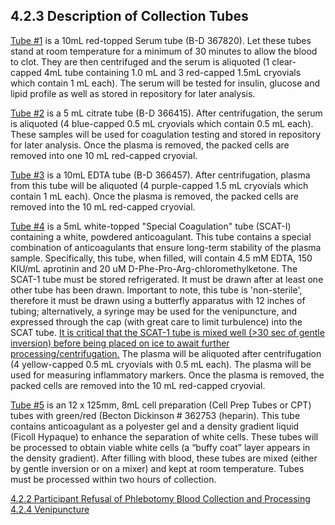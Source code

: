 ## 4.2.3 Description of Collection Tubes

<u>Tube #1</u> is a 10mL red-topped Serum tube (B-D 367820). Let these tubes stand at room temperature for a minimum of 30 minutes to allow the blood to clot. They are then centrifuged and the serum is aliquoted (1 clear-capped 4mL tube containing 1.0 mL and 3 red-capped 1.5mL cryovials which contain 1 mL each). The serum will be tested for insulin, glucose and lipid profile as well as stored in repository for later analysis. 

<u>Tube #2</u> is a 5 mL  citrate  tube (B-D  366415).  After centrifugation, the serum is aliquoted (4 blue-capped 0.5 mL cryovials which contain 0.5 mL each).   These samples will be used for coagulation testing and stored in repository for later analysis.  Once the plasma is removed, the packed cells are removed into one 10 mL red-capped cryovial. 

<u>Tube #3</u> is a 10mL EDTA tube (B-D 366457). After centrifugation, plasma from this tube will be aliquoted (4 purple-capped 1.5 mL cryovials which contain 1 mL each).  Once the plasma is removed, the packed cells are removed into the 10 mL red-capped cryovial. 

<u>Tube #4</u> is a 5mL white-topped "Special Coagulation" tube (SCAT-I) containing a white, powdered anticoagulant.  This tube contains a special combination of anticoagulants that ensure long-term stability of the plasma sample.  Specifically, this tube, when filled, will contain 4.5 mM EDTA, 150 KIU/mL aprotinin and 20 uM D-Phe-Pro-Arg-chloromethylketone.  The SCAT-1 tube must be stored refrigerated. It must be drawn after at least one other tube has been drawn. Important to note, this tube is 'non-sterile', therefore it must be drawn using a butterfly apparatus with 12 inches of tubing; alternatively, a syringe may be used for the venipuncture, and expressed through the cap (with great care to limit turbulence) into the SCAT tube. <u>It is critical that the SCAT-1 tube is mixed well (>30 sec of gentle inversion) before being placed on ice to await further processing/centrifugation.</u> The plasma will be aliquoted after centrifugation (4 yellow-capped 0.5 mL cryovials with 0.5 mL each).  The plasma will be used for measuring inflammatory markers.  Once the plasma is removed, the packed cells are removed into the 10 mL red-capped cryovial.

<u>Tube #5</u> is an 12 x 125mm, 8mL cell preparation (Cell Prep Tubes or CPT) tubes with green/red (Becton Dickinson # 362753 (heparin). This tube contains anticoagulant as a polyester gel and a density gradient liquid (Ficoll Hypaque) to enhance the separation of white cells. These tubes will be processed to obtain viable white cells (a “buffy coat” layer appears in the density gradient). After filling with blood, these tubes are mixed (either by gentle inversion or on a mixer) and kept at room temperature. Tubes must be processed within two hours of collection.


<div class="center">
<div class="btn-group">
  <a href=":pages_path:/manuals/blood-collection-processing/4-02-02-ppt-refusal.md" class="btn btn-default">
    <span class="glyphicon glyphicon-chevron-left"></span>
    4.2.2 Participant Refusal of Phlebotomy
  </a>

  <a href=":pages_path:/manuals/blood-collection-processing" class="btn btn-default">
    <span class="glyphicon glyphicon-chevron-up"></span>
    Blood Collection and Processing
  </a>

  <a href=":pages_path:/manuals/blood-collection-processing/4-02-04-venipuncture.md" class="btn btn-success">
    4.2.4 Venipuncture
    <span class="glyphicon glyphicon-chevron-right"></span>
  </a>
</div>
</div>